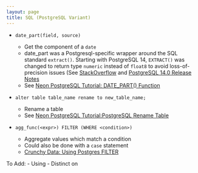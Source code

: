 ```yaml
---
layout: page
title: SQL (PostgreSQL Variant)
---
```


- `date_part(field, source)`
    - Get the component of a `date`
    - date_part was a Postgresql-specific wrapper around the SQL standard `extract()`. Starting with PostgreSQL 14, `EXTRACT()` was changed to return type `numeric` instead of `float8` to avoid loss-of-precision issues (See [StackOverflow](https://stackoverflow.com/a/38444997) and [PostgreSQL 14.0 Release Notes](https://www.postgresql.org/docs/release/14.0/#:~:text=Change%20EXTRACT(),date%20data%20type.) 
    - See [Neon PostgreSQL Tutorial: DATE_PART() Function](https://neon.tech/postgresql/postgresql-date-functions/postgresql-date_part)

- `alter table table_name rename to new_table_name;`
    - Rename a table
    - See [Neon PostgreSQL Tutorial:PostgreSQL Rename Table](https://neon.tech/postgresql/postgresql-tutorial/postgresql-rename-table)

- `agg_func(<expr>) FILTER (WHERE <condition>)`
    - Aggregate values which match a condition
    - Could also be done with a `case` statement
    - [Crunchy Data: Using Postgres FILTER](https://www.crunchydata.com/blog/using-postgres-filter#using-filter)
    <!-- https://chatgpt.com/c/68134931-99a8-8013-9b83-0e70f13c3b6a -->

To Add:
    - Using
    - Distinct on
